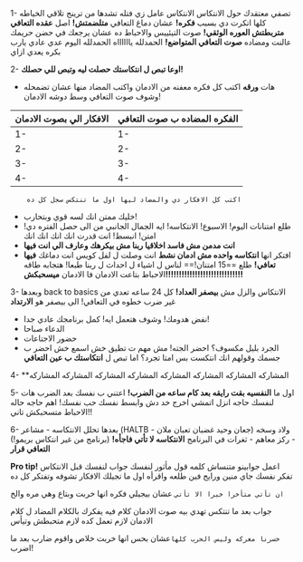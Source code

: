 1- تصفي معتقدك حول الانتكاس
  الانتكاس عامل زي فتله تشدها من ترينج تلاقي الخياطه كلها اتكرت دي بسبب **فكره!** عشان دماغ التعافي **متلضمتش!** اصل **عقده التعافي متربطتش العوره الوثقي!**
  صوت التيئييس والاحباط ده عشان يرجعك في حضن حريمك عالنت
  ومضاده **صوت التعافي المتواضع!** الحمدلله يااااااه الحمدلله اليوم عدي عادي يارب بكره يعدي ازاي

2-  **اوعا تبص ل انتكاستك حصلت ليه وتبص للي حصلك!**
  - هات **ورقه** اكتب كل فكره معفنه من الادمان واكتب المضاد منها عشان تضمحله وشوف صوت التعافي وسط دوشه الادمان!

| الافكار الي بصوت الادمان | الفكره المضاده ب صوت التعافي |
| ------------------------ | ---------------------------- |
| 1-                       | 1-                           |
| 2-                       | 2-                           |
| 3-                       | 3-                           |
| 4-                       | 4-                           |
		اكتب كل الافكار دي والمضاد ليها اول ما تنتكس سجل كل ده
  - خليك ممتن انك لسه قوي وبتحارب!
  - طلع امتنانات اليوم! الاسبوع! الانتكاسه! ايه الجمال الجانبي من الى حصل الفتره دي! امتن! انبسط! انت قدرت انك انك انك انك 
  - **انت مدمن مش فاسد اخلاقيا ربنا مش بيكرهك وعارف الي انت فيها**
  - افتكر انها **انتكاسه واحده مش ادمان نشط** انت وصلت ل لفل كويس انت دماغك **فيها تعافي!** طلع ==15 امتنان!== لناس ل اشياء ل احداث ل ربنا طبعا! هتجابه طاقه الاحباط بتاعت الادمان فا الادمان **ميسحبكش!!!!!!!!!!!!!!!!!!!!!!!!!!!!!**
    
  3- وبعدها back to basics الانتكاس والزل مش **بيصفر العداد!** كل 24 ساعه تعدي من غير ضرب خطوه في التعافي! الى بيصفر هو **الارتداد**
 - نفض هدومك! وشوف هتعمل ايه! كمل برنامجك عادي جدا!
 - الدعاء صباحا
 - حضور الاجتاعات
 - الجرد بليل
   مكسوف؟ احضر الجته! مش مهم ت تطيق خش اسمع خش احضر ب جسمك وقولهم انك انتكست بس امتا تجرد؟ اما تبص ل  **انتكاستك ب عين التعافي**
   
 4- **المشاركه المشاركه المشاركه المشاركه المشاركه المشاركه المشاركه المشاركه

5- اول ما **النفسيه بقت رايقه بعد كام ساعه من الضرب!** اعتني  ب نفسك بعد الضرب هات لنفسك حاجه انزل اتمشي اخرج خد دش وابسط نفسك حب نفسك! اهم حاجه حاله الاحباط متسحبكش تاني!!

6- بعدها تحلل الانتكاسه
	- مشاعر (HALTB - جعان وحيد غضبان تعبان ملان) ولاد وسخه - ركز معاهم 
	- ثغرات في البرنامج **الانتكاسه لا تأتي فاجأه!** (برنامج من غير انتكاس بريمو!)
	  **التعافي قرار**

**Pro tip!**
اعمل جوابينو متنساش كلمه قول مأثور لنفسك
جواب لنفسك قبل الانتكاس تفكر نفسك جاي منين ورايح فين طلعه واقرأه اول ما تجيلك الافكار تشوفه وتفتكر كل ده

`ان تأتي متأخرا خيرا الا تأتي` عشان بيجيلي فكره انها خربت وبتاع وهي مره والخ

جواب بعد ما تنتكس تهدي  بيه صوت الادمان كلام فيه يفكرك بالكلام المضاد ل كلام الادمان لازم تعمل كده لازم متحبطش وتيأس

 `خسرنا معركه وليس الحرب كلها`عشان بحس انها خربت خلاص واقوم ضارب بعد ما اضرب!
